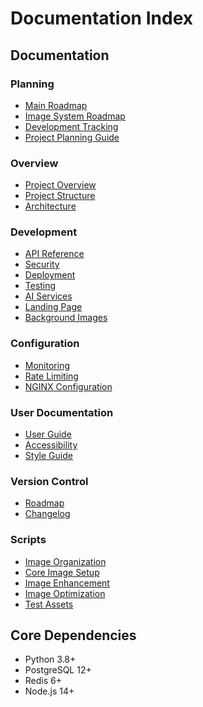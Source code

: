 # Documentation Index

## Documentation

### Planning
- [Main Roadmap](planning/main-roadmap.md)
- [Image System Roadmap](planning/image-system-roadmap.md)
- [Development Tracking](planning/development-tracking.md)
- [Project Planning Guide](planning/project-planning-guide.md)

### Overview
- [Project Overview](PROJECT_OVERVIEW.md)
- [Project Structure](PROJECT_STRUCTURE.md)
- [Architecture](ARCHITECTURE.md)

### Development
- [API Reference](API_REFERENCE.md)
- [Security](SECURITY.md)
- [Deployment](DEPLOYMENT.md)
- [Testing](testing/README.md)
- [AI Services](AI_SERVICES.md)
- [Landing Page](LANDING_PAGE.md)
- [Background Images](BACKGROUND_IMAGES.md)

### Configuration
- [Monitoring](MONITORING.md)
- [Rate Limiting](RATE_LIMITING.md)
- [NGINX Configuration](NGINX_CONFIGURATION.md)

### User Documentation
- [User Guide](USER_GUIDE.md)
- [Accessibility](accessibility/README.md)
- [Style Guide](style/README.md)

### Version Control
- [Roadmap](ROADMAP.md)
- [Changelog](CHANGELOG.md)

### Scripts
- [Image Organization](../src/dojopool/scripts/organize_images.py)
- [Core Image Setup](../src/dojopool/scripts/setup_core_images.py)
- [Image Enhancement](../src/dojopool/scripts/enhance_images.py)
- [Image Optimization](../src/dojopool/scripts/optimize_images.py)
- [Test Assets](../tests/test_image_assets.py)

## Core Dependencies
- Python 3.8+
- PostgreSQL 12+
- Redis 6+
- Node.js 14+